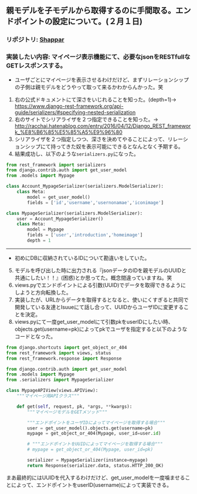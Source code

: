 ## 親モデルを子モデルから取得するのに手間取る。エンドポイントの設定について。(２月１日)
### リポジトリ: [Shappar](https://github.com/Hirochon/Shappar)
### 実装したい内容: マイページ表示機能にて、必要なjsonをRESTfullなGETレスポンスする。
- ユーザごとにマイページを表示させるわけだけど、まずリレーションシップの子側は親モデルをどうやって取って来るかわからんかった。笑
1. 右の公式ドキュメントにて深さをいじれることを知った。(depth=1)→　https://www.django-rest-framework.org/api-guide/serializers/#specifying-nested-serialization
2. 右のサイトでシリアライザを２つ指定できることを知った。→　http://racchai.hatenablog.com/entry/2016/04/12/Django_REST_framework_%E8%B6%85%E5%85%A5%E9%96%80
3. シリアライザを２つ指定しつつ、深さを決めてやることによって、リレーションシップにて持ってきた奴を表示可能にできるとなんとなく予期する。
4. 結果成功し、以下のような`serializers.py`になった。

```python:serializers.py
from rest_framework import serializers
from django.contrib.auth import get_user_model
from .models import Mypage

class Account_MypageSerializer(serializers.ModelSerializer):
    class Meta:
        model = get_user_model()
        fields = ['id','username','usernonamae','iconimage']

class MypageSerializer(serializers.ModelSerializer):
    user = Account_MypageSerializer()
    class Meta:
        model = Mypage
        fields = ['user','introduction','homeimage']
        depth = 1
```

---------------------------------------------------------------------------------------------------------------------------------------------------------
- 初めにDBに収納されているIDについて勘違いをしていた。
5. モデルを呼び出した時に出力される『jsonデータのIDを親モデルのUUIDと共通にしたい！！』(困惑)とか思ってた。概念間違っていますね。笑
6. views.pyでエンドポイントによる引数(UUID)でデータを取得できるようにしようと方向転換した。
7. 実装したが、URLからデータを取得するとなると、使いにくすぎると共同で開発している友達とIsuueにて話し合って、UUIDからユーザIDに変更することを決定。
8. views.pyにて一度get_user_modelにて引数pkをuserIDにしたい時、objects.get(username=pk)によってpkでユーザを指定すると以下のようなコードとなった。

```python:views.py
from django.shortcuts import get_object_or_404
from rest_framework import views, status
from rest_framework.response import Response

from django.contrib.auth import get_user_model
from .models import Mypage
from .serializers import MypageSerializer

class MypageAPIView(views.APIView):
    """マイページ用APIクラス"""

    def get(self, request, pk, *args, **kwargs):
        """マイページモデルをGETメソッド"""

        """エンドポイントをユーザIDによってマイページを取得する場合"""
        user = get_user_model().objects.get(username=pk)
        mypage = get_object_or_404(Mypage, user_id=user.id)

        # """エンドポイントをUUIDによってマイページを取得する場合"""
        # mypage = get_object_or_404(Mypage, user_id=pk)

        serializer = MypageSerializer(instance=mypage)
        return Response(serializer.data, status.HTTP_200_OK)
```

まあ最終的にはUUIDを代入するわけだけど、get_user_modelを一度噛ませることによって、エンドポイントをuserID(username)によって実装できる。